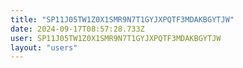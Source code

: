 ```yaml
---
title: "SP11J05TW1Z0X1SMR9N7T1GYJXPQTF3MDAKBGYTJW"
date: 2024-09-17T08:57:28.733Z
user: SP11J05TW1Z0X1SMR9N7T1GYJXPQTF3MDAKBGYTJW
layout: "users"
---
```

    